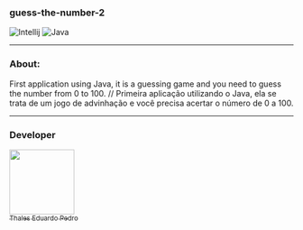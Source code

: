 ### guess-the-number-2
![Intellij](https://img.shields.io/badge/IntelliJ_IDEA-000000.svg?style=for-the-badge&logo=intellij-idea&logoColor=white)
![Java]([https://img.shields.io/badge/Made%20for-Java-1f425f.svg](https://img.shields.io/badge/Java-ED8B00?style=for-the-badge&logo=openjdk&logoColor=white))

---

### About:

First application using Java, it is a guessing game and you need to guess the number from 0 to 100. // Primeira aplicação utilizando o Java, ela se trata de um jogo de advinhação e você precisa acertar o número de 0 a 100.

---

### Developer

 [<img loading="lazy" src="https://avatars.githubusercontent.com/u/89024257?v=4" width=115><br><sub>Thales Eduardo Pedro</sub>](https://github.com/thales32k0)
 
